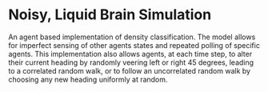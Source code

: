 # Noisy, Liquid Brain Simulation

An agent based implementation of density classification. The model allows for
imperfect sensing of other agents states and repeated polling of specific agents.
This implementation also allows agents, at each time step, to alter their current heading
by randomly veering left or right 45 degrees, leading to a correlated random walk,
or to follow an uncorrelated random walk by choosing any new heading uniformly at random.

